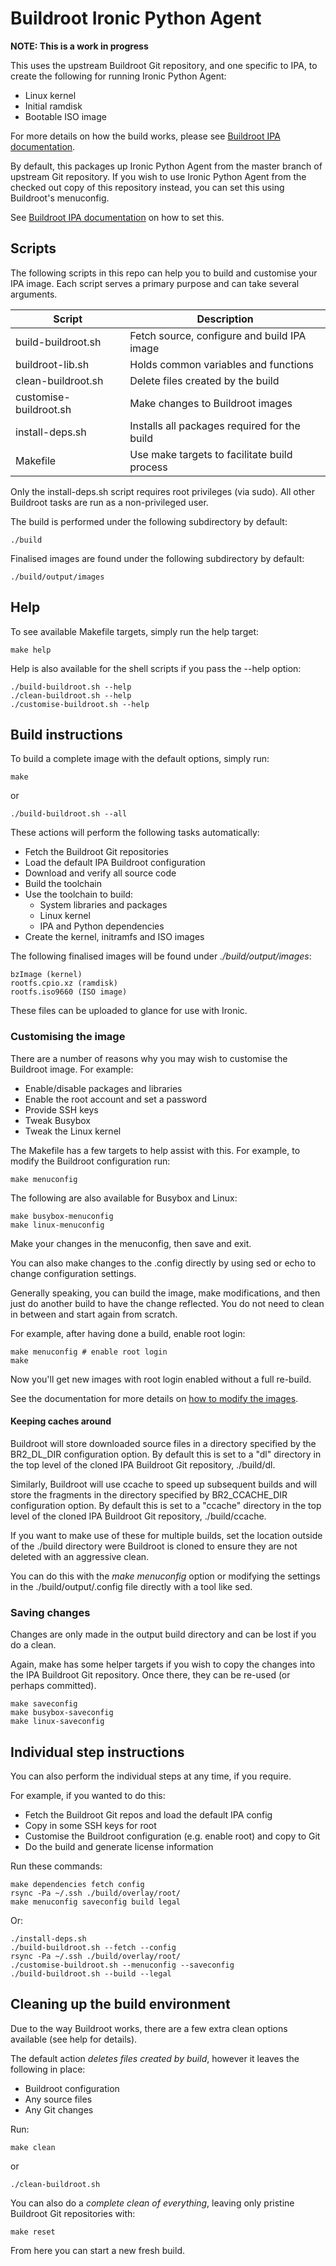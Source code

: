 # Buildroot Ironic Python Agent

**NOTE: This is a work in progress**

This uses the upstream Buildroot Git repository, and one specific to IPA,
to create the following for running Ironic Python Agent:

* Linux kernel
* Initial ramdisk
* Bootable ISO image

For more details on how the build works, please see [Buildroot IPA
documentation](https://github.com/csmart/ipa-buildroot#openstack-ironic-python-agent).

By default, this packages up Ironic Python Agent from the master branch of
upstream Git repository. If you wish to use Ironic Python Agent from the
checked out copy of this repository instead, you can set this using
Buildroot's menuconfig.

See [Buildroot IPA documentation](https://github.com/csmart/ipa-buildroot#setting-the-ipa-version)
on how to set this.


## Scripts

The following scripts in this repo can help you to build and customise your
IPA image. Each script serves a primary purpose and can take several arguments.

| Script | Description |
| --- | --- |
| build-buildroot.sh | Fetch source, configure and build IPA image |
| buildroot-lib.sh | Holds common variables and functions |
| clean-buildroot.sh | Delete files created by the build |
| customise-buildroot.sh | Make changes to Buildroot images |
| install-deps.sh | Installs all packages required for the build |
| Makefile | Use make targets to facilitate build process |

Only the install-deps.sh script requires root privileges (via sudo). All
other Buildroot tasks are run as a non-privileged user.

The build is performed under the following subdirectory by default:

	./build

Finalised images are found under the following subdirectory by default:

	./build/output/images

## Help
To see available Makefile targets, simply run the help target:

	make help

Help is also available for the shell scripts if you pass the --help option:

	./build-buildroot.sh --help
	./clean-buildroot.sh --help
	./customise-buildroot.sh --help

## Build instructions
To build a complete image with the default options, simply run:

	make

or

	./build-buildroot.sh --all

These actions will perform the following tasks automatically:

* Fetch the Buildroot Git repositories
* Load the default IPA Buildroot configuration
* Download and verify all source code
* Build the toolchain
* Use the toolchain to build:
  * System libraries and packages
  * Linux kernel
  * IPA and Python dependencies
* Create the kernel, initramfs and ISO images

The following finalised images will be found under _./build/output/images_:

	bzImage (kernel)
	rootfs.cpio.xz (ramdisk)
	rootfs.iso9660 (ISO image)

These files can be uploaded to glance for use with Ironic.

### Customising the image
There are a number of reasons why you may wish to customise the Buildroot
image. For example:

* Enable/disable packages and libraries
* Enable the root account and set a password
* Provide SSH keys
* Tweak Busybox
* Tweak the Linux kernel

The Makefile has a few targets to help assist with this. For example, to
modify the Buildroot configuration run:

	make menuconfig

The following are also available for Busybox and Linux:

	make busybox-menuconfig
	make linux-menuconfig

Make your changes in the menuconfig, then save and exit.

You can also make changes to the .config directly by using sed or echo
to change configuration settings.

Generally speaking, you can build the image, make modifications, and then
just do another build to have the change reflected. You do not need to
clean in between and start again from scratch.

For example, after having done a build, enable root login:

	make menuconfig # enable root login
	make

Now you'll get new images with root login enabled without a full re-build.

See the documentation for more details on [how to modify the images](https://github.com/csmart/ipa-buildroot#making-changes).

#### Keeping caches around

Buildroot will store downloaded source files in a directory specified by
the BR2_DL_DIR configuration option. By default this is set to a "dl"
directory in the top level of the cloned IPA Buildroot Git repository,
./build/dl.

Similarly, Buildroot will use ccache to speed up subsequent builds and
will store the fragments in the directory specified by BR2_CCACHE_DIR
configuration option. By default this is set to a "ccache" directory in
the top level of the cloned IPA Buildroot Git repository, ./build/ccache.

If you want to make use of these for multiple builds, set the location outside
of the ./build directory were Buildroot is cloned to ensure they are not
deleted with an aggressive clean.

You can do this with the _make menuconfig_ option or modifying the settings
in the ./build/output/.config file directly with a tool like sed.

### Saving changes
Changes are only made in the output build directory and can be lost if you
do a clean.

Again, make has some helper targets if you wish to copy the changes into
the IPA Buildroot Git repository. Once there, they can be re-used (or
perhaps committed).

	make saveconfig
	make busybox-saveconfig
	make linux-saveconfig

## Individual step instructions

You can also perform the individual steps at any time, if you require.

For example, if you wanted to do this:
* Fetch the Buildroot Git repos and load the default IPA config
* Copy in some SSH keys for root
* Customise the Buildroot configuration (e.g. enable root) and copy to Git
* Do the build and generate license information


Run these commands:

	make dependencies fetch config
	rsync -Pa ~/.ssh ./build/overlay/root/
	make menuconfig saveconfig build legal

Or:

	./install-deps.sh
	./build-buildroot.sh --fetch --config
	rsync -Pa ~/.ssh ./build/overlay/root/
	./customise-buildroot.sh --menuconfig --saveconfig
	./build-buildroot.sh --build --legal

## Cleaning up the build environment
Due to the way Buildroot works, there are a few extra clean options available
(see help for details).

The default action _deletes files created by build_, however it leaves the
following in place:

* Buildroot configuration
* Any source files
* Any Git changes

Run:

	make clean

or

	./clean-buildroot.sh

You can also do a _complete clean of everything_, leaving only pristine
Buildroot Git repositories with:

	make reset

From here you can start a new fresh build.
